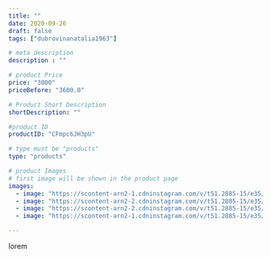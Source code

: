 ```yaml
---
title: ""
date: 2020-09-26
draft: false
tags: ["dubrovinanatalia1963"]

# meta description
description : ""

# product Price
price: "3000"
priceBefore: "3600.0"

# Product Short Description
shortDescription: ""

#product ID
productID: "CFmpc6JH3pU"

# type must be "products"
type: "products"

# product Images
# first image will be shown in the product page
images:
  - image: "https://scontent-arn2-1.cdninstagram.com/v/t51.2885-15/e35/120200193_127649012401975_4548327314002413570_n.jpg?se=7&tp=1&_nc_ht=scontent-arn2-1.cdninstagram.com&_nc_cat=107&_nc_ohc=H40aZkHfNXwAX-GUSOg&ccb=7-4&oh=1aae3095b41761ac559d556f82615ee7&oe=60817FCB&ig_cache_key=MjQwNjc5MzM1NDM0NjgyNTgwNQ%3D%3D.2-ccb7-4"
  - image: "https://scontent-arn2-2.cdninstagram.com/v/t51.2885-15/e35/120142560_325028478596892_1989206693825962866_n.jpg?se=7&tp=1&_nc_ht=scontent-arn2-2.cdninstagram.com&_nc_cat=100&_nc_ohc=6fEfOZCJDK8AX8Guvu8&ccb=7-4&oh=e86abc3f247625f6aee905b8d11bd4ed&oe=6082C206&ig_cache_key=MjQwNjc5MzM1NDM1NTE4NjM4NA%3D%3D.2-ccb7-4"
  - image: "https://scontent-arn2-2.cdninstagram.com/v/t51.2885-15/e35/120201967_2692714300996560_3609516145067963867_n.jpg?se=7&tp=1&_nc_ht=scontent-arn2-2.cdninstagram.com&_nc_cat=100&_nc_ohc=cadBiDu_B2oAX8q0LMk&ccb=7-4&oh=fb81b6d594c99c075b6eea1c890e8e84&oe=6084423B&ig_cache_key=MjQwNjc5MzM1NDM2Mzc3NjU2Ng%3D%3D.2-ccb7-4"
  - image: "https://scontent-arn2-1.cdninstagram.com/v/t51.2885-15/e35/120132497_1174090359641834_599508888462816001_n.jpg?se=7&tp=1&_nc_ht=scontent-arn2-1.cdninstagram.com&_nc_cat=102&_nc_ohc=L7DJ5sy7cXYAX_sW6bg&ccb=7-4&oh=ed2a3d9bdfd281cf031d8bdb6ac7c048&oe=6083A6CE&ig_cache_key=MjQwNjc5MzM1NDMzMDAxOTEyNw%3D%3D.2-ccb7-4"

---
```

lorem
